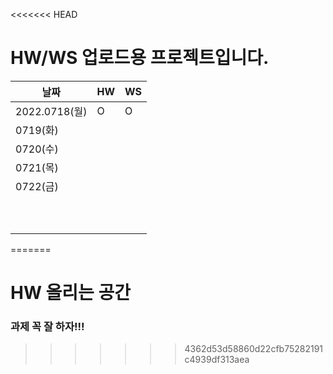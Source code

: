 <<<<<<< HEAD
# HW/WS 업로드용 프로젝트입니다.

|      날짜 |  HW | WS |
| --- | --- | --- |
| 2022.0718(월) |O|O| 
| 0719(화) |  |  |
| 0720(수) |  |  |
| 0721(목) |  |  |
| 0722(금) |  |  |
|  |  |  |
|  |  |  |
|  |  |  |
|  |  |  |
|  |  |  |
|  |  |  |
|  |  |  |
|  |  |  |
|  |  |  |
|  |  |  |
=======
# HW 올리는 공간
### 과제 꼭 잘 하자!!!
>>>>>>> 4362d53d58860d22cfb75282191c4939df313aea
